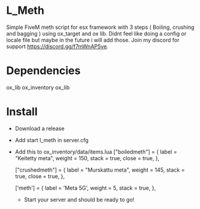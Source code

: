 # L_Meth
Simple FiveM meth script for esx framework with 3 steps ( Boiling, crushing and bagging ) using ox_target and ox lib. Didnt feel like doing a config or locale file but maybe in the future i will add those. Join my discord for support https://discord.gg/f7mWnAP5ve.

# Dependencies
ox_lib
ox_inventory
ox_lib

# Install

- Download a release
- Add start l_meth in server.cfg
- Add this to ox_inventory/data/items.lua 
    ["boiledmeth"] = {
        label = "Keitetty meta",
        weight = 150,
        stack = true,
        close = true,
    },

    ["crushedmeth"] = {
        label = "Murskattu meta",
        weight = 145,
        stack = true,
        close = true,
    },

    ['meth'] = {
      label = 'Meta 5G', 
      weight = 5, 
      stack = true, 
    },
  - Start your server and should be ready to go!
